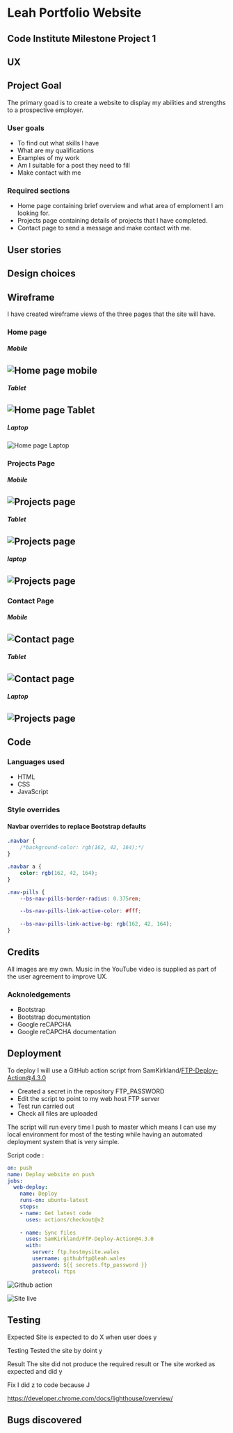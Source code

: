 # Leah Portfolio Website
## Code Institute Milestone Project 1

## UX

## Project Goal
The primary goad is to create a website to display my abilities and strengths to a prospective employer.

### User goals
* To find out what skills I have
* What are my qualifications
* Examples of my work
* Am I suitable for a post they need to fill
* Make contact with me
### Required sections
* Home page containing brief overview and what area of emploment I am looking for.
* Projects page containing details of projects that I have completed.
* Contact page to send a message and make contact with me. 


## User stories

## Design choices

## Wireframe
I have created wireframe views of the three pages that the site will have.

### Home page

##### Mobile
![Home page mobile](assets/images/wireframe-mobile-home-sm.png "Mobile")
---
##### Tablet
![Home page Tablet](/assets/images/wireframe-tablet-home-sm.png "Tablet")
---
##### Laptop
![Home page Laptop](/assets/images/wireframe-laptop-home-sm.png "Laptop")

### Projects Page

##### Mobile
![Projects page](/assets/images/wireframe-mobile-projects-sm.png "Mobile")
---
##### Tablet
![Projects page](/assets/images/wireframe-tablet-projects-sm.png "Tablet")
---
##### laptop
![Projects page](/assets/images/wireframe-laptop-projects-sm.png "Laptop")
---

### Contact Page

##### Mobile
![Contact page](/assets/images/wireframe-mobile-contact-sm.png "Mobile")
---
##### Tablet
![Contact page](/assets/images/wireframe-tablet-contact-sm.png "Tablet")
---
##### Laptop
![Projects page](/assets/images/wireframe-laptop-contact-sm.png "Laptop")
---

## Code

### Languages used
* HTML
* CSS
* JavaScript

### Style overrides

#### Navbar overrides to replace Bootstrap defaults
``` css
.navbar {
    /*background-color: rgb(162, 42, 164);*/
}

.navbar a {
    color: rgb(162, 42, 164);
}

.nav-pills {
	--bs-nav-pills-border-radius: 0.375rem;

	--bs-nav-pills-link-active-color: #fff;
    
	--bs-nav-pills-link-active-bg: rgb(162, 42, 164);
}
```
## Credits
All images are my own.
Music in the YouTube video is supplied as part of the user agreement to improve UX.

### Acknoledgements

* Bootstrap
* Bootstrap documentation
* Google reCAPCHA
* Google reCAPCHA documentation

## Deployment

To deploy I will use a GitHub action script from SamKirkland/FTP-Deploy-Action@4.3.0

* Created a secret in the repository FTP_PASSWORD
* Edit the script to point to my web host FTP server
* Test run carried out
* Check all files are uploaded

The script will run every time I push to master which means I can use my local environment for most of the testing while having an automated deployment system that is very simple.

Script code :
``` yml
on: push
name: Deploy website on push
jobs:
  web-deploy:
    name: Deploy
    runs-on: ubuntu-latest
    steps:
    - name: Get latest code
      uses: actions/checkout@v2
    
    - name: Sync files
      uses: SamKirkland/FTP-Deploy-Action@4.3.0
      with:
        server: ftp.hostmysite.wales
        username: githubftp@leah.wales
        password: ${{ secrets.ftp_password }}
        protocol: ftps
```
![Github action](/assets/images/workflow_action_deploy.jpg "Github action deploy")

![Site live](/assets/images/website_live.jpg "Website Live") 


## Testing

Expected
Site is expected to do X when user does y

Testing
Tested the site by doint y

Result
The site did not produce the required result
or
The site worked as expected and did y

Fix
I did z to code because J

https://developer.chrome.com/docs/lighthouse/overview/

## Bugs discovered